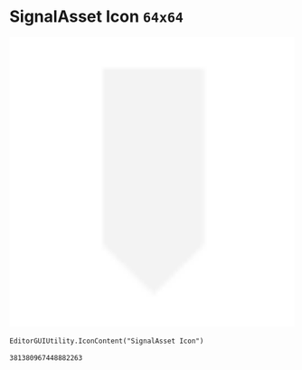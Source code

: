# SignalAsset Icon `64x64`
<img src="/img/SignalAsset%20Icon.png" width=512 height=512>

``` CSharp
EditorGUIUtility.IconContent("SignalAsset Icon")
```
```
381380967448882263
```
